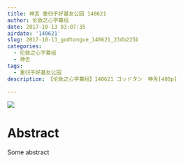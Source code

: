 ```yaml
---
title: 神舌 重归于好基友公园 140621
author: 伦敦之心字幕组
date: 2017-10-13 03:07:35
airdate: '140621'
slug: 2017-10-13_godtongue_140621_23db225b
categories:
  - 伦敦之心字幕组
  - 神舌
tags:
  - 重归于好基友公园
description: 【伦敦之心字幕组】140621 ゴッドタン　神舌[480p]

---
```

![](/img/gakki.jpg)
# Abstract
Some abstract

